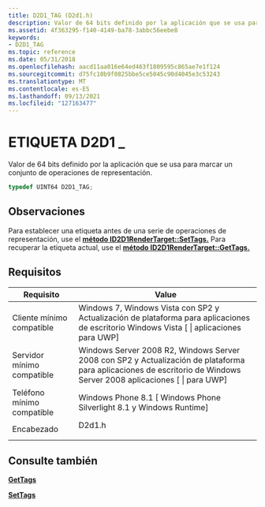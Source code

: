 ```yaml
---
title: D2D1_TAG (D2d1.h)
description: Valor de 64 bits definido por la aplicación que se usa para \ 160; marcar un conjunto de operaciones de representación.
ms.assetid: 4f363295-f140-4149-ba78-3abbc56eebe8
keywords:
- D2D1_TAG
ms.topic: reference
ms.date: 05/31/2018
ms.openlocfilehash: aacd11aa016e64ed463f1809595c865ae7e1f124
ms.sourcegitcommit: d75fc10b9f0825bbe5ce5045c90d4045e3c53243
ms.translationtype: MT
ms.contentlocale: es-ES
ms.lasthandoff: 09/13/2021
ms.locfileid: "127163477"
---
```

# <a name="d2d1_tag"></a>ETIQUETA D2D1 \_

Valor de 64 bits definido por la aplicación que se usa para marcar un conjunto de operaciones de representación.


```C++
typedef UINT64 D2D1_TAG;
```



## <a name="remarks"></a>Observaciones

Para establecer una etiqueta antes de una serie de operaciones de representación, use el [**método ID2D1RenderTarget::SetTags.**](/windows/win32/api/d2d1/nf-d2d1-id2d1rendertarget-settags) Para recuperar la etiqueta actual, use el [**método ID2D1RenderTarget::GetTags.**](/windows/win32/api/d2d1/nf-d2d1-id2d1rendertarget-gettags)

## <a name="requirements"></a>Requisitos



| Requisito | Value |
|-------------------------------------|------------------------------------------------------------------------------------------------------------------------------------------|
| Cliente mínimo compatible<br/> | Windows 7, Windows Vista con SP2 y Actualización de plataforma para aplicaciones de escritorio Windows Vista \[ \| aplicaciones para UWP\]<br/>                          |
| Servidor mínimo compatible<br/> | Windows Server 2008 R2, Windows Server 2008 con SP2 y Actualización de plataforma para aplicaciones de escritorio de Windows Server 2008 aplicaciones \[ \| para UWP\]<br/> |
| Teléfono mínimo compatible<br/>  | Windows Phone 8.1 \[ Windows Phone Silverlight 8.1 y Windows Runtime\]<br/>                                                  |
| Encabezado<br/>                   | <dl> <dt>D2d1.h</dt> </dl>                                                        |



## <a name="see-also"></a>Consulte también

<dl> <dt>

[**GetTags**](/windows/win32/api/d2d1/nf-d2d1-id2d1rendertarget-gettags)
</dt> <dt>

[**SetTags**](/windows/win32/api/d2d1/nf-d2d1-id2d1rendertarget-settags)
</dt> </dl>

 

